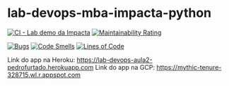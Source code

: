 # lab-devops-mba-impacta-python

[![CI - Lab demo da Impacta](https://github.com/pedrofurtado/lab-devops-mba-impacta-python/actions/workflows/ci.yml/badge.svg)](https://github.com/pedrofurtado/lab-devops-mba-impacta-python/actions/workflows/ci.yml)
[![Maintainability Rating](https://sonarcloud.io/api/project_badges/measure?project=lab-devops-mba-impacta-pedrofurtado&metric=sqale_rating)](https://sonarcloud.io/dashboard?id=lab-devops-mba-impacta-pedrofurtado)

[![Bugs](https://sonarcloud.io/api/project_badges/measure?project=lab-devops-mba-impacta-pedrofurtado&metric=bugs)](https://sonarcloud.io/dashboard?id=lab-devops-mba-impacta-pedrofurtado)
[![Code Smells](https://sonarcloud.io/api/project_badges/measure?project=lab-devops-mba-impacta-pedrofurtado&metric=code_smells)](https://sonarcloud.io/dashboard?id=lab-devops-mba-impacta-pedrofurtado)
[![Lines of Code](https://sonarcloud.io/api/project_badges/measure?project=lab-devops-mba-impacta-pedrofurtado&metric=ncloc)](https://sonarcloud.io/dashboard?id=lab-devops-mba-impacta-pedrofurtado)


Link do app na Heroku: https://lab-devops-aula2-pedrofurtado.herokuapp.com
Link do app na GCP: https://mythic-tenure-328715.wl.r.appspot.com
